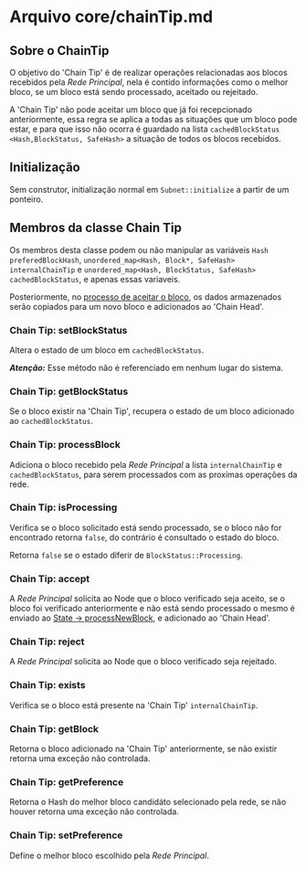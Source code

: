 # Arquivo core/chainTip.md

## Sobre o ChainTip

O objetivo do 'Chain Tip' é de realizar operações relacionadas aos blocos recebidos pela _Rede Principal_, nela é contido informações como o melhor bloco, se um bloco está sendo processado, aceitado ou rejeitado.

A 'Chain Tip' não pode aceitar um bloco que já foi recepcionado anteriormente, essa regra se aplica a todas as situações que um bloco pode estar, e para que isso não ocorra é guardado na lista ```cachedBlockStatus <Hash,BlockStatus, SafeHash>``` a situação de todos os blocos recebidos.

## Initialização

Sem construtor, initialização normal em ```Subnet::initialize``` a partir de um ponteiro.

## Membros da classe Chain Tip

Os membros desta classe podem ou não manipular as variáveis ```Hash preferedBlockHash```, ```unordered_map<Hash, Block*, SafeHash> internalChainTip``` e ```unordered_map<Hash, BlockStatus, SafeHash> cachedBlockStatus```, e apenas essas variaveis.

Posteriormente, no [processo de aceitar o bloco](subnet.md), os dados armazenados serão copiados para um novo bloco e adicionados ao 'Chain Head'.

### Chain Tip: setBlockStatus

Altera o estado de um bloco em ```cachedBlockStatus```.

**_Atenção:_** Esse método não é referenciado em nenhum lugar do sistema.

### Chain Tip: getBlockStatus

Se o bloco existir na 'Chain Tip', recupera o estado de um bloco adicionado ao ```cachedBlockStatus```.

### Chain Tip: processBlock

Adiciona o bloco recebido pela _Rede Principal_ a lista ```internalChainTip``` e ```cachedBlockStatus```, para serem processados com as proximas operações da rede.

### Chain Tip: isProcessing

Verifica se o bloco solicitado está sendo processado, se o bloco não for encontrado retorna ```false```, do contrário é consultado o estado do bloco.

Retorna ```false``` se o estado diferir de ```BlockStatus::Processing```.

### Chain Tip: accept

A _Rede Principal_ solicita ao Node que o bloco verificado  seja aceito, se o bloco foi verificado anteriormente e não está sendo processado o mesmo é enviado ao [State -> processNewBlock](state.md), e adicionado ao 'Chain Head'.

### Chain Tip: reject

A _Rede Principal_ solicita ao Node que o bloco verificado seja rejeitado.

### Chain Tip: exists

Verifica se o bloco está presente na 'Chain Tip' ```internalChainTip```.

### Chain Tip: getBlock

Retorna o bloco adicionado na 'Chain Tip' anteriormente, se não existir retorna uma exceção não controlada.

### Chain Tip: getPreference

Retorna o Hash do melhor bloco candidáto selecionado pela rede, se não houver retorna uma exceção não controlada.

### Chain Tip: setPreference

Define o melhor bloco escolhido pela _Rede Principal_.